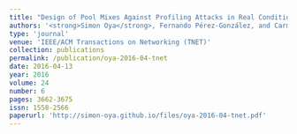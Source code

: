 ```yaml
---
title: "Design of Pool Mixes Against Profiling Attacks in Real Conditions"
authors: '<strong>Simon Oya</strong>, Fernando Pérez-González, and Carmela Troncoso'
type: 'journal'
venue: 'IEEE/ACM Transactions on Networking (TNET)'
collection: publications
permalink: /publication/oya-2016-04-tnet
date: 2016-04-13
year: 2016
volume: 24
number: 6
pages: 3662-3675
issn: 1558-2566
paperurl: 'http://simon-oya.github.io/files/oya-2016-04-tnet.pdf'
---
```

